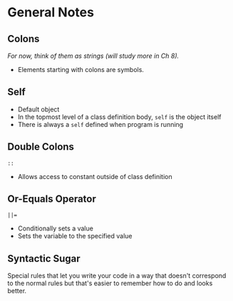 # General Notes

## Colons

_For now, think of them as strings (will study more in Ch 8)._

- Elements starting with colons are symbols.

## Self

- Default object
- In the topmost level of a class definition body, `self` is the object itself
- There is always a `self` defined when program is running

## Double Colons

`::`

- Allows access to constant outside of class definition

## Or-Equals Operator

`||=`

- Conditionally sets a value
- Sets the variable to the specified value

## Syntactic Sugar

Special rules that let you write your code
in a way that doesn't correspond to the normal rules
but that's easier to remember how to do and looks better.
